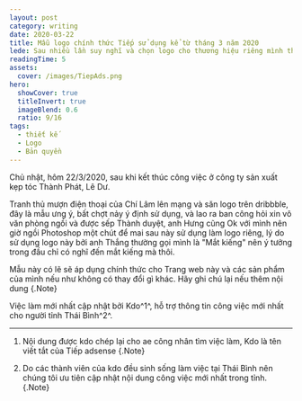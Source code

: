 ```yaml
---
layout: post
category: writing
date: 2020-03-22
title: Mẫu logo chính thức Tiếp sử dụng kể từ tháng 3 năm 2020
lede: Sau nhiều lần suy nghĩ và chọn logo cho thương hiệu riêng mình thì đến thời điểm này mình ưng ý logo này.
readingTime: 5
assets:
  cover: /images/TiepAds.png
hero:
  showCover: true
  titleInvert: true
  imageBlend: 0.6
  ratio: 9/16
tags:
  - thiết kế
  - Logo
  - Bản quyền
---
```


Chủ nhật, hôm 22/3/2020, sau khi kết thúc công việc ở công ty sản xuất kẹp tóc Thành Phát, Lê Dư.

Tranh thủ mượn điện thoại của Chí Lâm lên mạng và săn logo trên dribbble, đây là mẫu ưng ý, bất chợt nảy ý định sử dụng, và lao ra ban công hỏi xin vô văn phòng ngồi và được sếp Thành duyệt, anh Hưng cũng Ok với mình nên giờ ngồi Photoshop một chút để mai sau này sử dụng làm logo riêng,
lý do sử dụng logo này bởi anh Thắng thường gọi mình là "Mắt kiếng" nên ý tưởng trong đầu chỉ có nghĩ đến mắt kiếng mà thôi.

<Media ratio="844/1500" image="/images/TiepAds.png"/>

<Media ratio="844/1500" image="/images/TiepAdsCT.png"/>

Mẫu này có lẽ sẽ áp dụng chính thức cho Trang web này và các sản phẩm của mình nếu như không có thay đổi gì khác.
Hãy ghi chú lại nếu thêm nội dung {.Note}

Việc làm mới nhất cập nhật bởi Kdo^1^, hỗ trợ thông tin công việc mới nhất cho người tỉnh Thái Bình^2^.

---

1. Nội dung được kdo chép lại cho ae công nhân tìm việc làm, Kdo là tên viết tắt của Tiếp adsense {.Note}

2. Do các thành viên của kdo đều sinh sống làm việc tại Thái Bình nên chúng tôi ưu tiên cập nhật nội dung công việc mới nhất trong tỉnh. {.Note}

<script>
import Media from "../../src/components/Media";

export default {
  components: { Media }
}
</script>
